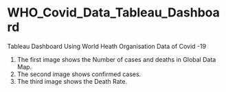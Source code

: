 # WHO_Covid_Data_Tableau_Dashboard

Tableau Dashboard Using World Heath Organisation Data of Covid -19
1. The first image shows the Number of cases and deaths in Global Data Map.
2. The second image shows confirmed cases.
3. The third image shows the Death Rate.
